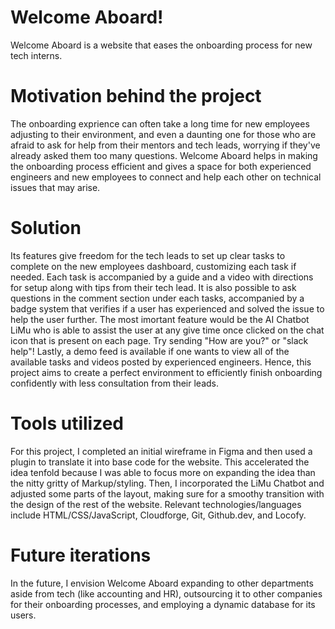 
# Welcome Aboard!

Welcome Aboard is a website that eases ​the onboarding process for new tech interns.

# Motivation behind the project

The onboarding exprience can often take a long time for new employees adjusting to their environment, and even a daunting one for those who are afraid to ask for help from their mentors and tech leads, worrying if they've already asked them too many questions. Welcome Aboard helps in making the onboarding process efficient and gives a space for both experienced engineers and new employees to connect and help each other on technical issues that may arise. 

# Solution 

Its features give freedom for the tech leads to set up clear tasks to complete on the new employees dashboard, customizing each task if needed. Each task is accompanied by a guide and a video with directions for setup along with tips from their tech lead. It is also possible to ask questions in the comment section under each tasks, accompanied by a badge system that verifies if a user has experienced and solved the issue to help the user further. The most imortant feature would be the AI Chatbot LiMu who is able to assist the user at any give time once clicked on the chat icon that is present on each page. Try sending "How are you?" or "slack help"! Lastly, a demo feed is available if one wants to view all of the available tasks and videos posted by experienced engineers. Hence, this project aims to create a perfect environment to efficiently finish onboarding confidently with less consultation from their leads.

# Tools utilized

For this project, I completed an initial wireframe in Figma and then used a plugin to translate it into base code for the website. This accelerated the idea tenfold because I was able to focus more on expanding the idea than the nitty gritty of Markup/styling. Then, I incorporated the LiMu Chatbot and adjusted some parts of the layout, making sure for a smoothy transition with the design of the rest of the website. Relevant technologies/languages include HTML/CSS/JavaScript, Cloudforge, Git, Github.dev, and Locofy.

# Future iterations

In the future, I envision Welcome Aboard expanding to other departments aside from tech (like accounting and HR), outsourcing it to other companies for their onboarding processes, and employing a dynamic database for its users.
